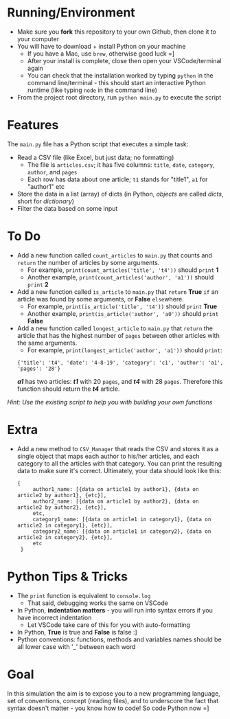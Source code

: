 # Running/Environment

- Make sure you **fork** this repository to your own Github, then clone it to your computer
- You will have to download + install Python on your machine
    - If you have a Mac, use `brew`, otherwise good luck =]
    - After your install is complete, close then open your VSCode/terminal again
    - You can check that the installation worked by typing `python` in the command line/terminal - this should start an interactive Python runtime (like typing `node` in the command line)
- From the project root directory, run `python main.py` to execute the script

# Features

The `main.py` file has a Python script that executes a simple task:
- Read a CSV file (like Excel, but just data; no formatting)
    - The file is `articles.csv`; it has five columns: `title`, `date`, `category`, `author`, and `pages`
    - Each row has data about one article; `t1` stands for "title1", `a1` for "author1" etc
- Store the data in a list (array) of dicts (in Python, _objects_ are called _dicts_, short for _dictionary_)
- Filter the data based on some input

# To Do
- Add a new function called `count_articles` to `main.py` that counts and `return` the number of articles by some arguments.
    - For example, `print(count_articles('title', 't4'))` should `print` **1**
    - Another example, `print(count_articles('author', 'a1'))` should `print` **2**
- Add a new function called `is_article` to `main.py` that `return` **True** `if` an article was found by some arguments, or **False** `else`where.
    - For example, `print(is_article('title', 't4'))` should `print` **True**
    - Another example, `print(is_article('author', 'a0'))` should `print` **False**
- Add a new function called `longest_article` to `main.py` that `return` the article that has the highest number of `pages` between other articles with the same arguments.
    - For example, `print(longest_article('author', 'a1'))` should `print`:
    ```
    {'title': 't4', 'date': '4-8-19', 'category': 'c1', 'author': 'a1', 'pages': '28'}
    ```
    ***a1*** has two articles: ***t1*** with 20 `pages`, and ***t4*** with 28 `pages`. Therefore this function should return the ***t4*** article.

*Hint: Use the existing script to help you with building your own functions*

# Extra
- Add a new method to `CSV_Manager` that reads the CSV and stores it as a single object that maps each author to his/her articles, and each category to all the articles with that category. You can print the resulting data to make sure it's correct. Ultimately, your data should look like this:
   ```
   {
        author1_name: [{data on article1 by author1}, {data on article2 by author1}, {etc}],
        author2_name: [{data on article1 by author2}, {data on article2 by author2}, {etc}],
        etc,
        category1_name: [{data on article1 in category1}, {data on article2 in category1}, {etc}],
        category2_name: [{data on article1 in category2}, {data on article2 in category2}, {etc}],
        etc
    }
    ```

# Python Tips & Tricks
- The `print` function is equivalent to `console.log`
    - That said, debugging works the same on VSCode
- In Python, **indentation matters** - you will run into syntax errors if you have incorrect indentation
    - Let VSCode take care of this for you with auto-formatting
- In Python, **True** is true and **False** is false :]
- Python conventions: functions, methods and variables names should be all lower case with '_' between each word

# Goal
In this simulation the aim is to expose you to a new programming language, set of conventions, concept (reading files), and to underscore the fact that syntax doesn't matter - you know how to code! So code Python now =]